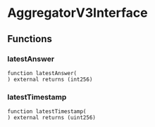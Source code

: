 # AggregatorV3Interface

## Functions

### latestAnswer

```text
function latestAnswer(
) external returns (int256)
```

### latestTimestamp

```text
function latestTimestamp(
) external returns (uint256)
```

